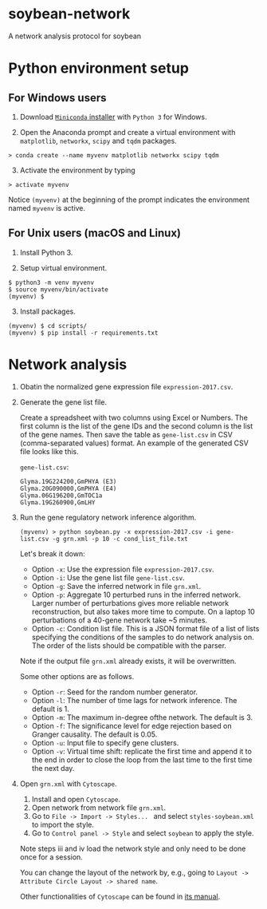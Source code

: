 # soybean-network
A network analysis protocol for soybean

# Python environment setup
## For Windows users
1. Download [`Miniconda` installer](https://conda.io/miniconda.html) with `Python 3` for Windows.

2. Open the Anaconda prompt and create a virtual environment with `matplotlib`, `networkx`, `scipy` and `tqdm` packages.
```
> conda create --name myvenv matplotlib networkx scipy tqdm
```

3. Activate the environment by typing
```
> activate myvenv
```
Notice `(myvenv)` at the beginning of the prompt indicates the environment named `myvenv` is active.
## For Unix users (macOS and Linux)
1. Install Python 3.

2. Setup virtual environment.
```
$ python3 -m venv myvenv
$ source myvenv/bin/activate
(myvenv) $
```

3. Install packages.
```
(myvenv) $ cd scripts/
(myvenv) $ pip install -r requirements.txt
```

# Network analysis
1. Obatin the normalized gene expression file `expression-2017.csv`.
1. Generate the gene list file.

    Create a spreadsheet with two columns using Excel or Numbers. The first column is the list of the gene IDs and the second column is the list of the gene names. Then save the table as `gene-list.csv` in CSV (comma-separated values) format. An example of the generated CSV file looks like this.
    
    `gene-list.csv`:
    
    ```
    Glyma.19G224200,GmPHYA (E3)
    Glyma.20G090000,GmPHYA (E4)
    Glyma.06G196200,GmTOC1a
    Glyma.19G260900,GmLHY
    ```
1. Run the gene regulatory network inference algorithm.
    ```
    (myvenv) > python soybean.py -x expression-2017.csv -i gene-list.csv -g grn.xml -p 10 -c cond_list_file.txt
    ```
    Let's break it down:
    * Option `-x`: Use the expression file `expression-2017.csv`.
    * Option `-i`: Use the gene list file `gene-list.csv`.
    * Option `-g`: Save the inferred network in file `grn.xml`.
    * Option `-p`: Aggregate 10 perturbed runs in the inferred network. Larger number of perturbations gives more reliable network reconstruction, but also takes more time to compute. On a laptop 10 perturbations of a 40-gene network take ~5 minutes.
    * Option `-c`: Condition list file. This is a JSON format file of a list of lists
                    specifying the conditions of the samples to do
                    network analysis on. The order of the lists should
                    be compatible with the parser.
    
    Note if the output file `grn.xml` already exists, it will be overwritten.
    
    Some other options are as follows.
    * Option `-r`: Seed for the random number generator.
    * Option `-l`: The number of time lags for network inference. The default is 1.
    * Option `-m`: The maximum in-degree ofthe network. The default is 3.
    * Option `-f`: The significance level for edge rejection based on Granger causality. The default is 0.05.
    * Option `-u`: Input file to specify gene clusters.
    * Option `-v`: Virtual time shift: replicate the first time and append it to the end in order to close the loop from the last time to the first time the next day.

1. Open `grn.xml` with `Cytoscape`.
    1. Install and open `Cytoscape`.
    1. Open network from network file `grn.xml`.
    1. Go to `File -> Import -> Styles... ` and select `styles-soybean.xml` to import the style.
    1. Go to `Control panel -> Style` and select `soybean` to apply the style.
    
    Note steps iii and iv load the network style and only need to be done once for a session.

    You can change the layout of the network by, e.g., going to `Layout -> Attribute Circle Layout -> shared name`.
    
    Other functionalities of `Cytoscape` can be found in [its manual](http://manual.cytoscape.org/en/stable/).
